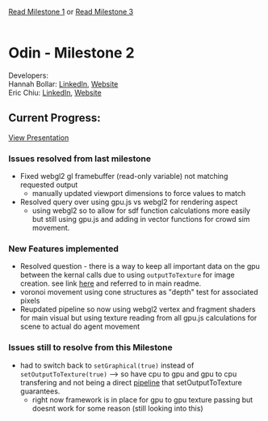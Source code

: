 [Read Milestone 1](./Milestone1.md) or [Read Milestone 3](./Milestone3.md)
</br>
</br>
# Odin - Milestone 2
Developers:
</br> Hannah Bollar: [LinkedIn](https://www.linkedin.com/in/hannah-bollar/), [Website](http://hannahbollar.com/)
</br> Eric Chiu: [LinkedIn](https://www.linkedin.com/in/echiu1997/), [Website](http://www.erichiu.com/)

## Current Progress:

[View Presentation](./milestone-2/Milestone2_Presentation.pdf)

### Issues resolved from last milestone

- Fixed webgl2 gl framebuffer (read-only variable) not matching requested output
	- manually updated viewport dimensions to force values to match
- Resolved query over using gpu.js vs webgl2 for rendering aspect
	- using webgl2 so to allow for sdf function calculations more easily but still using gpu.js and adding in vector functions for crowd sim movement.

### New Features implemented

- Resolved question - there is a way to keep all important data on the gpu between the kernal calls due to using `outputToTexture` for image creation. see link [here](https://github.com/gpujs/gpu.js/issues/203#issuecomment-337374123) and referred to in main readme.
- voronoi movement using cone structures as "depth" test for associated pixels
- Reupdated pipeline so now using webgl2 vertex and fragment shaders for main visual but using texture reading from all gpu.js calculations for scene to actual do agent movement

### Issues still to resolve from this Milestone

- had to switch back to `setGraphical(true)` instead of `setOutputToTexture(true)` --> so have cpu to gpu and gpu to cpu transfering and not being a direct [pipeline](https://en.wikipedia.org/wiki/Pipeline_(computing)) that setOutputToTexture guarantees.
	- right now framework is in place for gpu to gpu texture passing but doesnt work for some reason (still looking into this)
